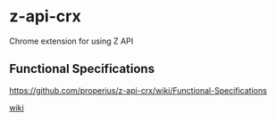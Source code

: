 z-api-crx
=========

Chrome extension for using Z API

## Functional Specifications

https://github.com/properius/z-api-crx/wiki/Functional-Specifications

[wiki](wiki/Functional-Specifications)


